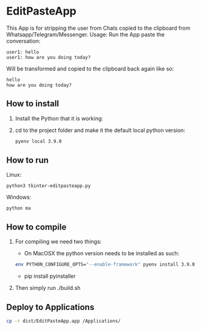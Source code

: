 # EditPasteApp

This App is for stripping the user from Chats copied to the clipboard from Whatsapp/Telegram/Messenger. Usage: Run the App paste the conversation:

    user1: hello
    user1: how are you doing today?

Will be transformed and copied to the clipboard back again like so:

    hello
    how are you doing today?

## How to install

1. Install the Python that it is working:

2. cd to the project folder and make it the default local python version:
    ```bash
    pyenv local 3.9.0
    ```

## How to run

Linux:

    python3 tkinter-editpasteapp.py

Windows:

    python ma

## How to compile

1. For compiling we need two things:
    - On MacOSX the python version needs to be installed as such:
    
    ```bash
    env PYTHON_CONFIGURE_OPTS="--enable-framework" pyenv install 3.9.0
    ```

    - pip install pyinstaller

2. Then simply run ./build.sh

## Deploy to Applications

```bash
cp -r dist/EditPasteApp.app /Applications/
```